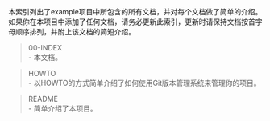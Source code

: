 本索引列出了example项目中所包含的所有文档，并对每个文档做了简单的介绍。  
如果你在本项目中添加了任何文档，请务必更新此索引，更新时请保持文档按首字母顺序排列，并附上该文档的简短介绍。  
  
>00-INDEX  
>        - 本文档。 
    
>HOWTO    
>        - 以HOWTO的方式简单介绍了如何使用Git版本管理系统来管理你的项目。    
  
>README  
>        - 简单介绍了本项目。     

